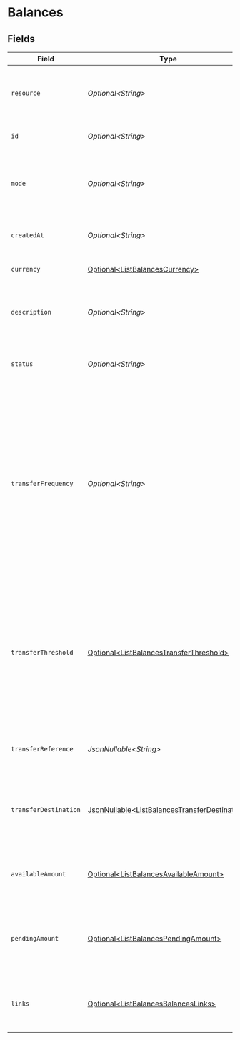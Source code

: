 # Balances


## Fields

| Field                                                                                                                                                                                                                                                                                                                                                | Type                                                                                                                                                                                                                                                                                                                                                 | Required                                                                                                                                                                                                                                                                                                                                             | Description                                                                                                                                                                                                                                                                                                                                          | Example                                                                                                                                                                                                                                                                                                                                              |
| ---------------------------------------------------------------------------------------------------------------------------------------------------------------------------------------------------------------------------------------------------------------------------------------------------------------------------------------------------- | ---------------------------------------------------------------------------------------------------------------------------------------------------------------------------------------------------------------------------------------------------------------------------------------------------------------------------------------------------- | ---------------------------------------------------------------------------------------------------------------------------------------------------------------------------------------------------------------------------------------------------------------------------------------------------------------------------------------------------- | ---------------------------------------------------------------------------------------------------------------------------------------------------------------------------------------------------------------------------------------------------------------------------------------------------------------------------------------------------- | ---------------------------------------------------------------------------------------------------------------------------------------------------------------------------------------------------------------------------------------------------------------------------------------------------------------------------------------------------- |
| `resource`                                                                                                                                                                                                                                                                                                                                           | *Optional\<String>*                                                                                                                                                                                                                                                                                                                                  | :heavy_minus_sign:                                                                                                                                                                                                                                                                                                                                   | Indicates the response contains a balance object. Will always contain the string `balance` for this endpoint.                                                                                                                                                                                                                                        | balance                                                                                                                                                                                                                                                                                                                                              |
| `id`                                                                                                                                                                                                                                                                                                                                                 | *Optional\<String>*                                                                                                                                                                                                                                                                                                                                  | :heavy_minus_sign:                                                                                                                                                                                                                                                                                                                                   | The identifier uniquely referring to this balance.                                                                                                                                                                                                                                                                                                   | bal_gVMhHKqSSRYJyPsuoPNFH                                                                                                                                                                                                                                                                                                                            |
| `mode`                                                                                                                                                                                                                                                                                                                                               | *Optional\<String>*                                                                                                                                                                                                                                                                                                                                  | :heavy_minus_sign:                                                                                                                                                                                                                                                                                                                                   | Whether this entity was created in live mode or in test mode.<br/><br/>Possible values: `live` `test`                                                                                                                                                                                                                                                | live                                                                                                                                                                                                                                                                                                                                                 |
| `createdAt`                                                                                                                                                                                                                                                                                                                                          | *Optional\<String>*                                                                                                                                                                                                                                                                                                                                  | :heavy_minus_sign:                                                                                                                                                                                                                                                                                                                                   | The entity's date and time of creation, in [ISO 8601](https://en.wikipedia.org/wiki/ISO_8601) format.                                                                                                                                                                                                                                                | 2024-03-20T09:13:37.0Z                                                                                                                                                                                                                                                                                                                               |
| `currency`                                                                                                                                                                                                                                                                                                                                           | [Optional\<ListBalancesCurrency>](../../models/operations/ListBalancesCurrency.md)                                                                                                                                                                                                                                                                   | :heavy_minus_sign:                                                                                                                                                                                                                                                                                                                                   | The balance's ISO 4217 currency code.                                                                                                                                                                                                                                                                                                                | EUR                                                                                                                                                                                                                                                                                                                                                  |
| `description`                                                                                                                                                                                                                                                                                                                                        | *Optional\<String>*                                                                                                                                                                                                                                                                                                                                  | :heavy_minus_sign:                                                                                                                                                                                                                                                                                                                                   | The description or name of the balance. Can be used to denote the purpose of the balance.                                                                                                                                                                                                                                                            | Balance description                                                                                                                                                                                                                                                                                                                                  |
| `status`                                                                                                                                                                                                                                                                                                                                             | *Optional\<String>*                                                                                                                                                                                                                                                                                                                                  | :heavy_minus_sign:                                                                                                                                                                                                                                                                                                                                   | The status of the balance.<br/><br/>Possible values: `active` `inactive`                                                                                                                                                                                                                                                                             | active                                                                                                                                                                                                                                                                                                                                               |
| `transferFrequency`                                                                                                                                                                                                                                                                                                                                  | *Optional\<String>*                                                                                                                                                                                                                                                                                                                                  | :heavy_minus_sign:                                                                                                                                                                                                                                                                                                                                   | The frequency with which the available amount on the balance will be settled to the configured transfer destination.<br/><br/>Settlements created during weekends or on bank holidays will take place on the next business day.<br/><br/>Possible values: `daily` `every-monday` `every-tuesday` `every-wednesday` `every-thursday` `every-friday` `monthly` `never` | daily                                                                                                                                                                                                                                                                                                                                                |
| `transferThreshold`                                                                                                                                                                                                                                                                                                                                  | [Optional\<ListBalancesTransferThreshold>](../../models/operations/ListBalancesTransferThreshold.md)                                                                                                                                                                                                                                                 | :heavy_minus_sign:                                                                                                                                                                                                                                                                                                                                   | The minimum amount configured for scheduled automatic settlements. As soon as the amount on the balance exceeds this threshold, the complete balance will be paid out to the transfer destination according to the configured frequency.                                                                                                             |                                                                                                                                                                                                                                                                                                                                                      |
| `transferReference`                                                                                                                                                                                                                                                                                                                                  | *JsonNullable\<String>*                                                                                                                                                                                                                                                                                                                              | :heavy_minus_sign:                                                                                                                                                                                                                                                                                                                                   | The transfer reference set to be included in all the transfers for this balance.                                                                                                                                                                                                                                                                     | RF12-3456-7890-1234                                                                                                                                                                                                                                                                                                                                  |
| `transferDestination`                                                                                                                                                                                                                                                                                                                                | [JsonNullable\<ListBalancesTransferDestination>](../../models/operations/ListBalancesTransferDestination.md)                                                                                                                                                                                                                                         | :heavy_minus_sign:                                                                                                                                                                                                                                                                                                                                   | The destination where the available amount will be automatically transferred to according to the configured transfer frequency.                                                                                                                                                                                                                      |                                                                                                                                                                                                                                                                                                                                                      |
| `availableAmount`                                                                                                                                                                                                                                                                                                                                    | [Optional\<ListBalancesAvailableAmount>](../../models/operations/ListBalancesAvailableAmount.md)                                                                                                                                                                                                                                                     | :heavy_minus_sign:                                                                                                                                                                                                                                                                                                                                   | The amount directly available on the balance, e.g. `{"currency":"EUR", "value":"100.00"}`.                                                                                                                                                                                                                                                           |                                                                                                                                                                                                                                                                                                                                                      |
| `pendingAmount`                                                                                                                                                                                                                                                                                                                                      | [Optional\<ListBalancesPendingAmount>](../../models/operations/ListBalancesPendingAmount.md)                                                                                                                                                                                                                                                         | :heavy_minus_sign:                                                                                                                                                                                                                                                                                                                                   | The total amount that is queued to be transferred to your balance. For example, a credit card payment can take a few days to clear.                                                                                                                                                                                                                  |                                                                                                                                                                                                                                                                                                                                                      |
| `links`                                                                                                                                                                                                                                                                                                                                              | [Optional\<ListBalancesBalancesLinks>](../../models/operations/ListBalancesBalancesLinks.md)                                                                                                                                                                                                                                                         | :heavy_minus_sign:                                                                                                                                                                                                                                                                                                                                   | An object with several relevant URLs. Every URL object will contain an `href` and a `type` field.                                                                                                                                                                                                                                                    |                                                                                                                                                                                                                                                                                                                                                      |